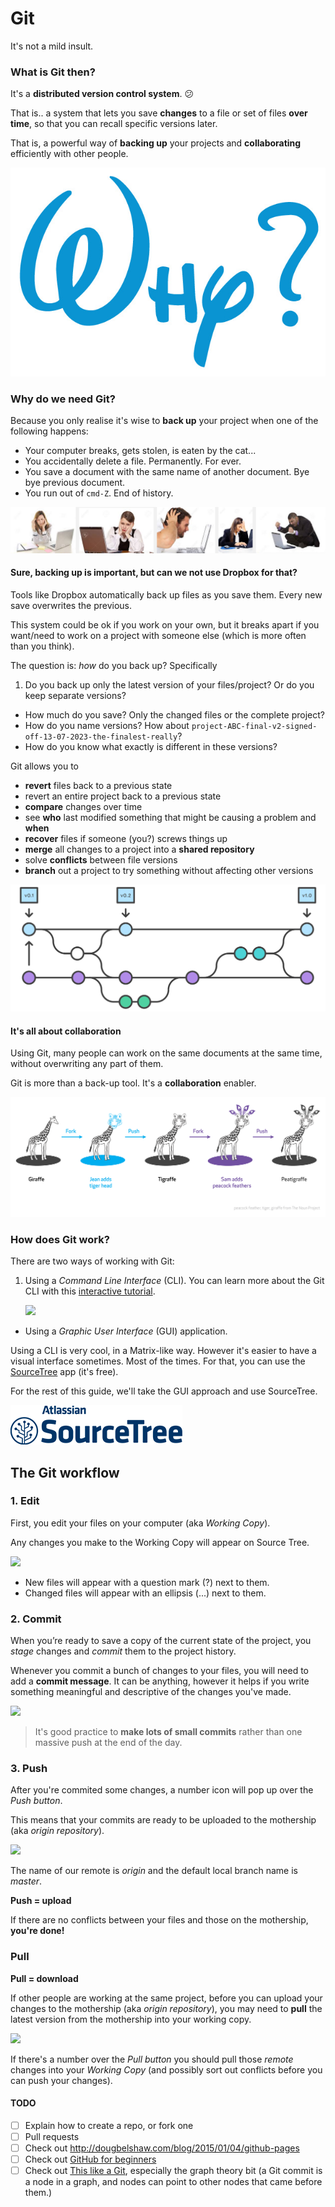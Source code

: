 # Git

It's not a mild insult.

### What is Git then?

It's a **distributed version control system**. :confused: 

That is.. a system that lets you save **changes** to a file or set of files **over time**, so that you can recall specific versions later.

That is, a powerful way of **backing up** your projects and **collaborating** efficiently with other people.

<!-- The *distributed* bit means that you can use Git offline. --> 

![](assets/why.jpg)

### Why do we need Git?

Because you only realise it's wise to **back up** your project when one of the following happens:

* Your computer breaks, gets stolen, is eaten by the cat...
* You accidentally delete a file. Permanently. For ever.
* You save a document with the same name of another document. Bye bye previous document.
* You run out of `cmd-Z`. End of history. 

[![](assets/computer-disaster.png "This is what Google thinks a computer disaster looks like..")](https://www.google.co.uk/search?q=computer+disaster&tbs=rimg:CV-syX0KTzzcIjjNKti08WxZLF9WjzikI5aZWTBc9lk7KiMPMp3kFf5Ldertu9I8AnL6fibduK6bc7rOsA5_1AxcsayoSCc0q2LTxbFksETtf8ZTjz9AsKhIJX1aPOKQjlpkRnogQZWgsMdMqEglZMFz2WTsqIxFvSSGenHQaUCoSCQ8yneQV_1kt1EUeEqZvHddbsKhIJ6u270jwCcvoRgedtflVyS9gqEgl-Jt24rptzuhFZeHQ4z7E9YioSCc6wDn8DFyxrEZW-BdJVbNfu,isz:l&tbm=isch)

#### Sure, backing up is important, but can we not use Dropbox for that? 

Tools like Dropbox automatically back up files as you save them. Every new save overwrites the previous. 

This system could be ok if you work on your own, but it breaks apart if you want/need to work on a project with someone else (which is more often than you think).

The question is: *how* do you back up? Specifically

1. Do you back up only the latest version of your files/project? Or do you keep separate versions?
* How much do you save? Only the changed files or the complete project?
* How do you name versions? How about `project-ABC-final-v2-signed-off-13-07-2023-the-finalest-really`?
* How do you know what exactly is different in these versions?


Git allows you to 

* **revert** files back to a previous state
* revert an entire project back to a previous state
* **compare** changes over time
* see **who** last modified something that might be causing a problem and **when**
* **recover** files if someone (you?) screws things up
* **merge** all changes to a project into a **shared repository**
* solve **conflicts** between file versions
* **branch** out a project to try something without affecting other versions

![](assets/git-graph.svg)

#### It's all about collaboration

Using Git, many people can work on the same documents at the same time, without overwriting any part of them.

Git is more than a back-up tool. It's a **collaboration** enabler.

![](assets/git-graphic-giraffe.png)

<!-- In fact, being a back-up tool is more of a side-effect than the primary goal of Git (or any other version-control system). -->



<!-- Ever found yourself shouting through the room that you are currently working on a certain file and so nobody else should touch it in the meanwhile? -->

<!-- With Git, everybody on the team can work absolutely freely, on any file at any time. Git will allow you to *merge* all the changes into a shared *repository* and solve any *conflicts* for you. There's no question where the latest version of a file or the whole project is: it's on Git. -->

<!-- With Git, there is only **one project**. There's only one version on your disk that you're currently working on. Everything else, all the past versions and variations (aka *branches*), are neatly packed up inside Git. When you need it, you can request any version at any time and you'll have a snapshot of the complete project right at hand. -->

<!-- Being able to restore older versions of a file (or even the whole project) effectively means one thing: **you can't mess up**! -->

<!-- Git is a command-line tool that you - and any other developers on your team - use to save frequent snapshots of your projects. At any given point, it offers the flexibility to roll back changes to previous states, with only a single command. -->


### How does Git work?

There are two ways of working with Git:

1. Using a *Command Line Interface* (CLI). You can learn more about the Git CLI with this [interactive tutorial](https://try.github.io).  

	![](http://i.imgur.com/Gv6qlyH.gif)  
	<!---->
* Using a *Graphic User Interface* (GUI) application.

Using a CLI is very cool, in a Matrix-like way. However it's easier to have a visual interface sometimes. Most of the times. For that, you can use the [SourceTree](http://www.sourcetreeapp.com) app (it's free).

For the rest of this guide, we'll take the GUI approach and use SourceTree.

[![](assets/logoSourceTree.png)](http://www.sourcetreeapp.com)

<!-- 1. Sign up to [GitHub](https://github.com), [BitBucket](https://bitbucket.org) or [GitLab](https://about.gitlab.com)
2. Download [SourceTree](http://www.sourcetreeapp.com), it's free!
3. If you're on a Mac, clean up the global `.gitignore` (add `.DS_Store` so that files that are generated by Mac OSX will not be pushed to the *mothership*)
4. You're ready to use Git to keep your projects tidy, backed-up and collaborative!  -->


## The Git workflow

### 1. Edit

First, you edit your files on your computer (aka *Working Copy*).

Any changes you make to the Working Copy will appear on Source Tree.

![](https://raw.githubusercontent.com/RavensbourneWebMedia/guides/master/assets/git-edit.png)

* New files will appear with a question mark (?) next to them.
* Changed files will appear with an ellipsis (...) next to them.

### 2. Commit

When you’re ready to save a copy of the current state of the project, you *stage* changes and *commit* them to the project history.

Whenever you commit a bunch of changes to your files, you will need to add a **commit message**. It can be anything, however it helps if you write something meaningful and descriptive of the changes you've made.

![](https://raw.githubusercontent.com/RavensbourneWebMedia/guides/master/assets/git-commit.png)

> It's good practice to **make lots of small commits** rather than one massive push at the end of the day.

### 3. Push

After you're commited some changes, a number icon will pop up over the *Push button*. 

This means that your commits are ready to be uploaded to the mothership (aka *origin repository*).

![](https://raw.githubusercontent.com/RavensbourneWebMedia/guides/master/assets/git-push.png)

The name of our remote is *origin* and the default local branch name is *master*. 

**Push = upload**

If there are no conflicts between your files and those on the mothership, **you're done!**

### Pull

**Pull = download**

If other people are working at the same project, before you can upload your changes to the mothership (aka *origin repository*), you may need to **pull** the latest version from the mothership into your working copy. 

![](https://raw.githubusercontent.com/RavensbourneWebMedia/guides/master/assets/git-pull.png)

If there's a number over the *Pull button* you should pull those *remote* changes into your *Working Copy* (and possibly sort out conflicts before you can push your changes).


<!-- 

## Branching

Ever been at a point in a project, when you want to experiment with an idea that may or may not make it into the finished application? While it's true that you can always revert the commit if things don't go according to plan, it's a smarter idea, for a variety of reasons, to instead leverage branching.

remember the part in Back to the Future 2, after Marty and Doc return to 1985 from the future, but find that everything is different? Upon meeting at Doc's, now destroyed lab, Doc draws a diagram, describing how, at some point, "the timeline skewed into this tangent, creating an alternate 1985." This is just like branching!


http://think-like-a-git.net/sections/experimenting-with-git/branches-as-savepoints.html
...creating a branch is like saving your game before you battle the boss.

 -->

<!-- 
## Pull requests

encouraging developers to fork a project's repository and then use that as their own centralized repository. From there they can send "pull requests" to the main project with their changes and then the project maintainers can review them before deciding whether to include them in their project or not. -->


#### TODO

- [ ] Explain how to create a repo, or fork one
- [ ] Pull requests
- [ ] Check out http://dougbelshaw.com/blog/2015/01/04/github-pages
- [ ] Check out [GitHub for beginners](http://readwrite.com/2013/09/30/understanding-github-a-journey-for-beginners-part-1)
- [ ] Check out [This like a Git](think-like-a-git.net), especially the graph theory bit (a Git commit is a node in a graph, and nodes can point to other nodes that came before them.)

<!-- ### Pull request

Pull requests let you tell others about changes you've pushed to a Git repository. Once a pull request is sent, other people can review your changes, discuss potential modifications, and even push follow-up commits if necessary.

We'll [learn more about pull requests](https://help.github.com/articles/using-pull-requests/) later on in the unit. -->
